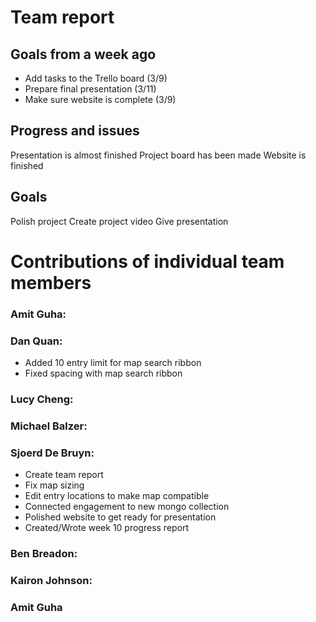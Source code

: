 # Team report
 
 ## Goals from a week ago 
 - Add tasks to the Trello board (3/9)
 - Prepare final presentation (3/11)
 - Make sure website is complete (3/9)

 ## Progress and issues
 Presentation is almost finished
 Project board has been made
 Website is finished
 
 ## Goals
 Polish project
 Create project video 
 Give presentation 
 
 # Contributions of individual team members
 
 ### Amit Guha:
 
 ### Dan Quan:
 - Added 10 entry limit for map search ribbon
 - Fixed spacing with map search ribbon

 ### Lucy Cheng:
 
 ### Michael Balzer:
 
 ### Sjoerd De Bruyn:
 - Create team report
 - Fix map sizing
 - Edit entry locations to make map compatible 
 - Connected engagement to new mongo collection 
 - Polished website to get ready for presentation
 - Created/Wrote week 10 progress report
 
 
 ### Ben Breadon:
 
 ### Kairon Johnson:
 
 ### Amit Guha
